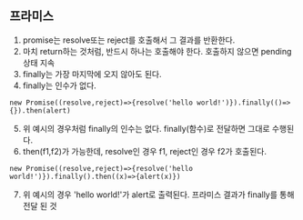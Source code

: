 ## 프라미스

1. promise는 resolve또는 reject를 호출해서 그 결과를 반환한다.
2. 마치 return하는 것처럼, 반드시 하나는 호출해야 한다. 호출하지 않으면 pending상태 지속
3. finally는 가장 마지막에 오지 않아도 된다.
4. finally는 인수가 없다.

```
new Promise((resolve,reject)=>{resolve('hello world!')}).finally(()=>{}).then(alert)
```

5. 위 예시의 경우처럼 finally의 인수는 없다. finally(함수)로 전달하면 그대로 수행된다.
6. then(f1,f2)가 가능한데, resolve인 경우 f1, reject인 경우 f2가 호출된다.

```
new Promise((resolve,reject)=>{resolve('hello world!')}).finally().then((x)=>{alert(x)})
```

7. 위 예시의 경우 'hello world!'가 alert로 출력된다. 프라미스 결과가 finally를 통해 전달 된 것
